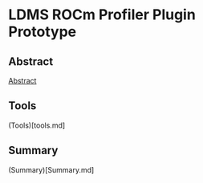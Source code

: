 # LDMS ROCm Profiler Plugin Prototype

## Abstract

[Abstract](abstract.md)

## Tools
(Tools)[tools.md]

## Summary
(Summary)[Summary.md]
